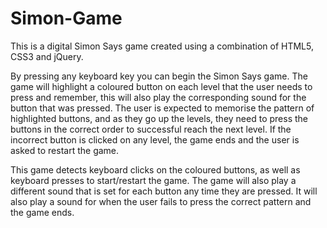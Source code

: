 # Simon-Game

This is a digital Simon Says game created using a combination of HTML5, CSS3 and jQuery.

By pressing any keyboard key you can begin the Simon Says game. The game will highlight a coloured button on each level that the user needs to press and remember, this will also play the corresponding sound for the button that was pressed. The user is expected to memorise the pattern of highlighted buttons, and as they go up the levels, they need to press the buttons in the correct order to successful reach the next level. If the incorrect button is clicked on any level, the game ends and the user is asked to restart the game.

This game detects keyboard clicks on the coloured buttons, as well as keyboard presses to start/restart the game. The game will also play a different sound that is set for each button any time they are pressed. It will also play a sound for when the user fails to press the correct pattern and the game ends.
